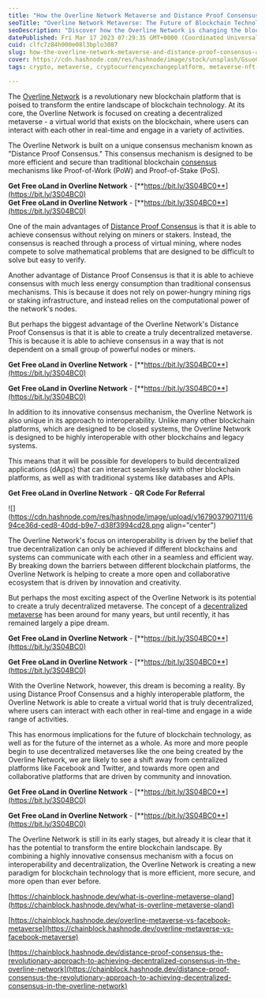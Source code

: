 ```yaml
---
title: "How the Overline Network Metaverse and Distance Proof Consensus are Changing the Game"
seoTitle: "Overline Network Metaverse: The Future of Blockchain Technology"
seoDescription: "Discover how the Overline Network is changing the blockchain landscape with its innovative Distance Proof Consensus mechanism and focus on interoperability"
datePublished: Fri Mar 17 2023 07:29:35 GMT+0000 (Coordinated Universal Time)
cuid: clfc7z84h000e08l3bplo3087
slug: how-the-overline-network-metaverse-and-distance-proof-consensus-are-changing-the-game
cover: https://cdn.hashnode.com/res/hashnode/image/stock/unsplash/GsuoClhxMDE/upload/b4979a04a093cf9daf85a5329fd20a49.jpeg
tags: crypto, metaverse, cryptocurrencyexchangeplatform, metaverse-nft-virtual-land, metaverse-game-development

---
```


The [Overline Network](https://bit.ly/3S04BC0) is a revolutionary new blockchain platform that is poised to transform the entire landscape of blockchain technology. At its core, the Overline Network is focused on creating a decentralized metaverse - a virtual world that exists on the blockchain, where users can interact with each other in real-time and engage in a variety of activities.

The Overline Network is built on a unique consensus mechanism known as "Distance Proof Consensus." This consensus mechanism is designed to be more efficient and secure than traditional blockchain [consensus](https://bit.ly/3S04BC0) mechanisms like Proof-of-Work (PoW) and Proof-of-Stake (PoS).

**Get Free oLand in Overline Network** - [**https://bit.ly/3S04BC0**](https://bit.ly/3S04BC0)  
**Get Free oLand in Overline Network** - [**https://bit.ly/3S04BC0**](https://bit.ly/3S04BC0)

One of the main advantages of [Distance Proof Consensus](https://bit.ly/3S04BC0) is that it is able to achieve consensus without relying on miners or stakers. Instead, the consensus is reached through a process of virtual mining, where nodes compete to solve mathematical problems that are designed to be difficult to solve but easy to verify.

Another advantage of Distance Proof Consensus is that it is able to achieve consensus with much less energy consumption than traditional consensus mechanisms. This is because it does not rely on power-hungry mining rigs or staking infrastructure, and instead relies on the computational power of the network's nodes.

But perhaps the biggest advantage of the Overline Network's Distance Proof Consensus is that it is able to create a truly decentralized metaverse. This is because it is able to achieve consensus in a way that is not dependent on a small group of powerful nodes or miners.

**Get Free oLand in Overline Network** - [**https://bit.ly/3S04BC0**](https://bit.ly/3S04BC0)

**Get Free oLand in Overline Network** - [**https://bit.ly/3S04BC0**](https://bit.ly/3S04BC0)

In addition to its innovative consensus mechanism, the Overline Network is also unique in its approach to interoperability. Unlike many other blockchain platforms, which are designed to be closed systems, the Overline Network is designed to be highly interoperable with other blockchains and legacy systems.

This means that it will be possible for developers to build decentralized applications (dApps) that can interact seamlessly with other blockchain platforms, as well as with traditional systems like databases and APIs.

**Get Free oLand in Overline Network** - **QR Code For Referral**

![](https://cdn.hashnode.com/res/hashnode/image/upload/v1679037907111/694ce36d-ced8-40dd-b9e7-d38f3994cd28.png align="center")

The Overline Network's focus on interoperability is driven by the belief that true decentralization can only be achieved if different blockchains and systems can communicate with each other in a seamless and efficient way. By breaking down the barriers between different blockchain platforms, the Overline Network is helping to create a more open and collaborative ecosystem that is driven by innovation and creativity.

But perhaps the most exciting aspect of the Overline Network is its potential to create a truly decentralized metaverse. The concept of a [decentralized metaverse](https://bit.ly/3S04BC0) has been around for many years, but until recently, it has remained largely a pipe dream.

**Get Free oLand in Overline Network** - [**https://bit.ly/3S04BC0**](https://bit.ly/3S04BC0)

**Get Free oLand in Overline Network** - [**https://bit.ly/3S04BC0**](https://bit.ly/3S04BC0)

With the Overline Network, however, this dream is becoming a reality. By using Distance Proof Consensus and a highly interoperable platform, the Overline Network is able to create a virtual world that is truly decentralized, where users can interact with each other in real-time and engage in a wide range of activities.

This has enormous implications for the future of blockchain technology, as well as for the future of the internet as a whole. As more and more people begin to use decentralized metaverses like the one being created by the Overline Network, we are likely to see a shift away from centralized platforms like Facebook and Twitter, and towards more open and collaborative platforms that are driven by community and innovation.

**Get Free oLand in Overline Network** - [**https://bit.ly/3S04BC0**](https://bit.ly/3S04BC0)

**Get Free oLand in Overline Network** - [**https://bit.ly/3S04BC0**](https://bit.ly/3S04BC0)

The Overline Network is still in its early stages, but already it is clear that it has the potential to transform the entire blockchain landscape. By combining a highly innovative consensus mechanism with a focus on interoperability and decentralization, the Overline Network is creating a new paradigm for blockchain technology that is more efficient, more secure, and more open than ever before.

[https://chainblock.hashnode.dev/what-is-overline-metaverse-oland](https://chainblock.hashnode.dev/what-is-overline-metaverse-oland)

[https://chainblock.hashnode.dev/overline-metaverse-vs-facebook-metaverse](https://chainblock.hashnode.dev/overline-metaverse-vs-facebook-metaverse)

[https://chainblock.hashnode.dev/distance-proof-consensus-the-revolutionary-approach-to-achieving-decentralized-consensus-in-the-overline-network](https://chainblock.hashnode.dev/distance-proof-consensus-the-revolutionary-approach-to-achieving-decentralized-consensus-in-the-overline-network)